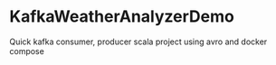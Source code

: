 # KafkaWeatherAnalyzerDemo

Quick kafka consumer, producer scala project using avro and docker compose
